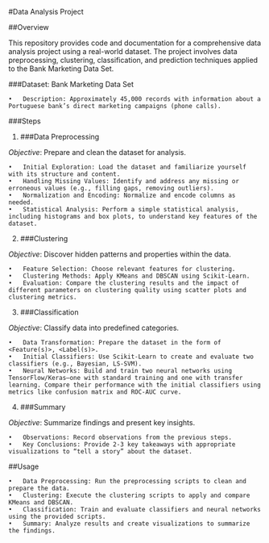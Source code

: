 #Data Analysis Project

##Overview

This repository provides code and documentation for a comprehensive data analysis project using a real-world dataset. The project involves data preprocessing, clustering, classification, and prediction techniques applied to the Bank Marketing Data Set.

###Dataset: Bank Marketing Data Set

	•	Description: Approximately 45,000 records with information about a Portuguese bank’s direct marketing campaigns (phone calls).

###Steps

1. ###Data Preprocessing

*Objective*: Prepare and clean the dataset for analysis.

	•	Initial Exploration: Load the dataset and familiarize yourself with its structure and content.
	•	Handling Missing Values: Identify and address any missing or erroneous values (e.g., filling gaps, removing outliers).
	•	Normalization and Encoding: Normalize and encode columns as needed.
	•	Statistical Analysis: Perform a simple statistical analysis, including histograms and box plots, to understand key features of the dataset.

2. ###Clustering

*Objective*: Discover hidden patterns and properties within the data.

	•	Feature Selection: Choose relevant features for clustering.
	•	Clustering Methods: Apply KMeans and DBSCAN using Scikit-Learn.
	•	Evaluation: Compare the clustering results and the impact of different parameters on clustering quality using scatter plots and clustering metrics.

3. ###Classification

*Objective*: Classify data into predefined categories.

	•	Data Transformation: Prepare the dataset in the form of <Feature(s)>, <Label(s)>.
	•	Initial Classifiers: Use Scikit-Learn to create and evaluate two classifiers (e.g., Bayesian, LS-SVM).
	•	Neural Networks: Build and train two neural networks using TensorFlow/Keras—one with standard training and one with transfer learning. Compare their performance with the initial classifiers using metrics like confusion matrix and ROC-AUC curve.

4. ###Summary

*Objective*: Summarize findings and present key insights.

	•	Observations: Record observations from the previous steps.
	•	Key Conclusions: Provide 2-3 key takeaways with appropriate visualizations to “tell a story” about the dataset.

##Usage

	•	Data Preprocessing: Run the preprocessing scripts to clean and prepare the data.
	•	Clustering: Execute the clustering scripts to apply and compare KMeans and DBSCAN.
	•	Classification: Train and evaluate classifiers and neural networks using the provided scripts.
	•	Summary: Analyze results and create visualizations to summarize the findings.
